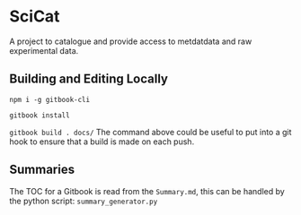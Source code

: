 # SciCat

A project to catalogue and provide access to metdatdata and raw experimental data.

## Building and Editing Locally

`npm i -g gitbook-cli`

`gitbook install`

`gitbook build . docs/`
The command above could be useful to put into a git hook to ensure that a build is made on each push.

## Summaries

The TOC for a Gitbook is read from the `Summary.md`, this can be handled by the python script: `summary_generator.py`
